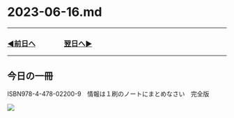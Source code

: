 # 2023-06-16.md

---
### [◀️前日へ](https://github.com/yuasys/chatty-journal/blob/main/2023/06/2023-06-15.md)&emsp;&emsp;&emsp;&emsp;[翌日へ▶️](https://github.com/yuasys/chatty-journal/blob/main/2023/06/2023-06-17.md)
---

## 今日の一冊

ISBN978-4-478-02200-9　情報は１刷のノートにまとめなさい　完全版

![](https://hackmd.io/@yuasys/Hyw7ErFvh)

